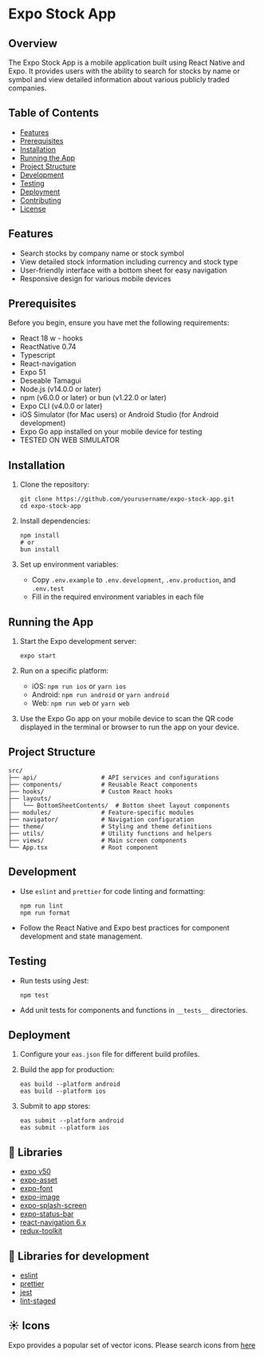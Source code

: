 # Expo Stock App

## Overview

The Expo Stock App is a mobile application built using React Native and Expo. It provides users with the ability to search for stocks by name or symbol and view detailed information about various publicly traded companies.

## Table of Contents

- [Features](#features)
- [Prerequisites](#prerequisites)
- [Installation](#installation)
- [Running the App](#running-the-app)
- [Project Structure](#project-structure)
- [Development](#development)
- [Testing](#testing)
- [Deployment](#deployment)
- [Contributing](#contributing)
- [License](#license)

## Features

- Search stocks by company name or stock symbol
- View detailed stock information including currency and stock type
- User-friendly interface with a bottom sheet for easy navigation
- Responsive design for various mobile devices

## Prerequisites

Before you begin, ensure you have met the following requirements:
- React 18 w - hooks
- ReactNative 0.74
- Typescript
- React-navigation
- Expo 51
- Deseable Tamagui
- Node.js (v14.0.0 or later)
- npm (v6.0.0 or later) or bun (v1.22.0 or later)
- Expo CLI (v4.0.0 or later)
- iOS Simulator (for Mac users) or Android Studio (for Android development)
- Expo Go app installed on your mobile device for testing
- TESTED ON WEB SIMULATOR 

## Installation

1. Clone the repository:
   ```
   git clone https://github.com/yourusername/expo-stock-app.git
   cd expo-stock-app
   ```

2. Install dependencies:
   ```
   npm install
   # or
   bun install
   ```

3. Set up environment variables:
   - Copy `.env.example` to `.env.development`, `.env.production`, and `.env.test`
   - Fill in the required environment variables in each file

## Running the App

1. Start the Expo development server:
   ```
   expo start
   ```

2. Run on a specific platform:
   - iOS: `npm run ios` or `yarn ios`
   - Android: `npm run android` or `yarn android`
   - Web: `npm run web` or `yarn web`

3. Use the Expo Go app on your mobile device to scan the QR code displayed in the terminal or browser to run the app on your device.

## Project Structure

```
src/
├── api/                  # API services and configurations
├── components/           # Reusable React components
├── hooks/                # Custom React hooks
├── layouts/
│   └── BottomSheetContents/  # Bottom sheet layout components
├── modules/              # Feature-specific modules
├── navigator/            # Navigation configuration
├── theme/                # Styling and theme definitions
├── utils/                # Utility functions and helpers
├── views/                # Main screen components
└── App.tsx               # Root component
```

## Development

- Use `eslint` and `prettier` for code linting and formatting:
  ```
  npm run lint
  npm run format
  ```

- Follow the React Native and Expo best practices for component development and state management.

## Testing

- Run tests using Jest:
  ```
  npm test
  ```

- Add unit tests for components and functions in `__tests__` directories.

## Deployment

1. Configure your `eas.json` file for different build profiles.

2. Build the app for production:
   ```
   eas build --platform android
   eas build --platform ios
   ```

3. Submit to app stores:
   ```
   eas submit --platform android
   eas submit --platform ios
   ```


## 🥇 Libraries

- [expo v50](https://docs.expo.dev/versions/v50.0.0)
- [expo-asset](https://docs.expo.dev/versions/latest/sdk/asset/)
- [expo-font](https://docs.expo.dev/versions/latest/sdk/font/)
- [expo-image](https://docs.expo.dev/versions/latest/sdk/image/)
- [expo-splash-screen](https://docs.expo.dev/versions/latest/sdk/splash-screen/)
- [expo-status-bar](https://docs.expo.dev/versions/latest/sdk/status-bar/)
- [react-navigation 6.x](https://github.com/react-navigation/react-navigation)
- [redux-toolkit](https://redux-toolkit.js.org/)

## 🥈 Libraries for development

- [eslint](https://github.com/eslint/eslint)
- [prettier](https://github.com/prettier/prettier)
- [jest](https://jestjs.io/)
- [lint-staged](https://github.com/okonet/lint-staged)

## ☀️ Icons

Expo provides a popular set of vector icons. Please search icons from [here](https://icons.expo.fyi/)



